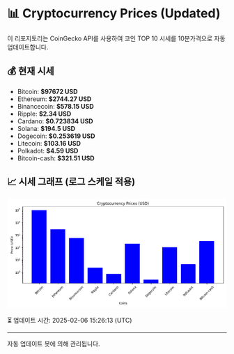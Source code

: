 
# 📊 Cryptocurrency Prices (Updated)

이 리포지토리는 CoinGecko API를 사용하여 코인 TOP 10 시세를 10분가격으로 자동 업데이트합니다.

## 💰 현재 시세
- Bitcoin: **$97672 USD**
- Ethereum: **$2744.27 USD**
- Binancecoin: **$578.15 USD**
- Ripple: **$2.34 USD**
- Cardano: **$0.723834 USD**
- Solana: **$194.5 USD**
- Dogecoin: **$0.253619 USD**
- Litecoin: **$103.16 USD**
- Polkadot: **$4.59 USD**
- Bitcoin-cash: **$321.51 USD**

## 📈 시세 그래프 (로그 스케일 적용)
![Crypto Prices](crypto_prices.png)

⏳ 업데이트 시간: 2025-02-06 15:26:13 (UTC)

---
자동 업데이트 봇에 의해 관리됩니다.
